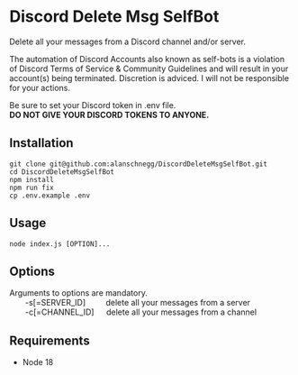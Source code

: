 # Discord Delete Msg SelfBot

Delete all your messages from a Discord channel and/or server.

The automation of Discord Accounts also known as self-bots is a violation of Discord Terms of Service & Community Guidelines and will result in your account(s) being terminated. Discretion is adviced. I will not be responsible for your actions.


Be sure to set your Discord token in .env file.\
**DO NOT GIVE YOUR DISCORD TOKENS TO ANYONE.**


## Installation
    git clone git@github.com:alanschnegg/DiscordDeleteMsgSelfBot.git
    cd DiscordDeleteMsgSelfBot
    npm install
    npm run fix
    cp .env.example .env


## Usage
    node index.js [OPTION]...


## Options
Arguments to options are mandatory.\
&emsp;&emsp;-s[=SERVER_ID] &emsp;&emsp; delete all your messages from a server\
&emsp;&emsp;-c[=CHANNEL_ID] &emsp; delete all your messages from a channel


## Requirements
- Node 18